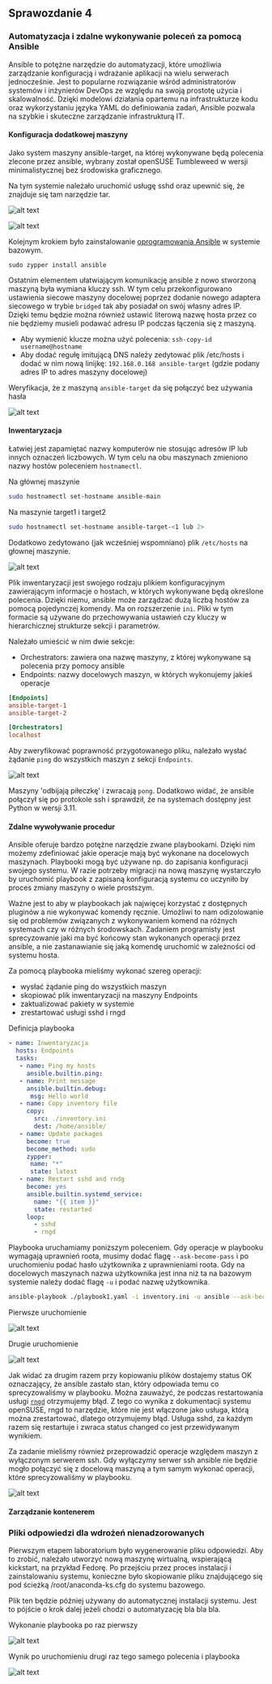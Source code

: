 ## Sprawozdanie 4

### Automatyzacja i zdalne wykonywanie poleceń za pomocą Ansible

Ansible to potężne narzędzie do automatyzacji, które umożliwia zarządzanie konfiguracją i wdrażanie aplikacji na wielu serwerach jednocześnie. Jest to popularne rozwiązanie wśród administratorów systemów i inżynierów DevOps ze względu na swoją prostotę użycia i skalowalność. Dzięki modelowi działania opartemu na infrastrukturze kodu oraz wykorzystaniu języka YAML do definiowania zadań, Ansible pozwala na szybkie i skuteczne zarządzanie infrastrukturą IT.

#### Konfiguracja dodatkowej maszyny

Jako system maszyny ansible-target, na której wykonywane będą polecenia zlecone przez ansible, wybrany został openSUSE Tumbleweed w wersji minimalistycznej bez środowiska graficznego.

Na tym systemie należało uruchomić usługę sshd oraz upewnić się, że znajduje się tam narzędzie tar.  

![alt text](image-2.png)

![alt text](image-3.png)

Kolejnym krokiem było zainstalowanie [oprogramowania Ansible](https://docs.ansible.com/) w systemie bazowym.

```
sudo zypper install ansible
```

Ostatnim elementem ułatwiającym komunikację ansible z nowo stworzoną maszyną była wymiana kluczy ssh. W tym celu przekonfigurowano ustawienia siecowe maszyny docelowej poprzez dodanie nowego adaptera siecowego w trybie `bridged` tak aby posiadał on swój własny adres IP. Dzięki temu będzie można również ustawić literową nazwę hosta przez co nie będziemy musieli podawać adresu IP podczas łączenia się z maszyną. 
- Aby wymienić klucze można użyć polecenia: `ssh-copy-id username@hostname`
- Aby dodać regułę imitującą DNS należy zedytować plik /etc/hosts i dodać w nim nową linijkę: `192.168.0.168 ansible-target` (gdzie podany adres IP to adres maszyny docelowej)

Weryfikacja, że z maszyną `ansible-target` da się połączyć bez używania hasła

![alt text](image-4.png)

#### Inwentaryzacja

Łatwiej jest zapamiętać nazwy komputerów nie stosując adresów IP lub innych oznaczeń liczbowych. W tym celu na obu maszynach zmieniono nazwy hostów poleceniem `hostnamectl`.

Na głównej maszynie
```bash
sudo hostnamectl set-hostname ansible-main
```

Na maszynie target1 i target2
```bash
sudo hostnamectl set-hostname ansible-target-<1 lub 2>
```

Dodatkowo zedytowano (jak wcześniej wspomniano) plik `/etc/hosts` na głownej maszynie.

![alt text](image-5.png)

Plik inwentaryzacji jest swojego rodzaju plikiem konfiguracyjnym zawierającym informacje o hostach, w których wykonywane będą określone polecenia. Dzięki niemu, ansible może zarządzać dużą liczbą hostów za pomocą pojedynczej komendy. Ma on rozszerzenie `ini`. Pliki w tym formacie są używane do przechowywania ustawień czy kluczy w hierarchicznej strukturze sekcji i parametrów. 

Należało umieścić w nim dwie sekcje:
- Orchestrators: zawiera ona nazwę maszyny, z której wykonywane są polecenia przy pomocy ansible
- Endpoints: nazwy docelowych maszyn, w których wykonujemy jakieś operacje

```ini
[Endpoints]
ansible-target-1
ansible-target-2

[Orchestrators]
localhost
```

Aby zweryfikować poprawność przygotowanego pliku, należało wysłać żądanie `ping` do wszystkich maszyn z sekcji `Endpoints`.

![alt text](image-6.png)

Maszyny 'odbijają piłeczkę' i zwracają `pong`. Dodatkowo widać, że ansible połączył się po protokole ssh i sprawdził, że na systemach dostępny jest Python w wersji 3.11.

#### Zdalne wywoływanie procedur

Ansible oferuje bardzo potężne narzędzie zwane playbookami. Dzięki nim możemy zdefiniować jakie operacje mają być wykonane na docelowych maszynach. Playbooki mogą być używane np. do zapisania konfiguracji swojego systemu. W razie potrzeby migracji na nową maszynę wystarczyło by uruchomić playbook z zapisaną konfiguracją systemu co uczyniło by proces zmiany maszyny o wiele prostszym.

Ważne jest to aby w playbookach jak najwięcej korzystać z dostępnych pluginów a nie wykonywać komendy ręcznie. Umożliwi to nam odizolowanie się od problemów związanych z wykonywaniem komend na różnych systemach czy w różnych środowskach. Zadaniem programisty jest sprecyzowanie jaki ma być końcowy stan wykonanych operacji przez ansible, a nie zastanawianie się jaką komendę uruchomić w zależności od systemu hosta.

Za pomocą playbooka mieliśmy wykonać szereg operacji:
- wysłać żądanie ping do wszystkich maszyn
- skopiować plik inwentaryzacji na maszyny Endpoints
- zaktualizować pakiety w systemie
- zrestartować usługi sshd i rngd

Definicja playbooka

```yaml
- name: Inwentaryzacja
  hosts: Endpoints
  tasks:
   - name: Ping my hosts
     ansible.builtin.ping:
   - name: Print message
     ansible.builtin.debug:
      msg: Hello world
   - name: Copy inventory file
     copy:
       src: ./inventory.ini
       dest: /home/ansible/
   - name: Update packages
     become: true
     become_method: sudo
     zypper:
      name: "*"
      state: latest
   - name: Restart sshd and rndg
     become: yes
     ansible.builtin.systemd_service:
       name: "{{ item }}"
       state: restarted
     loop:
       - sshd
       - rngd
```

Playbooka uruchamiamy poniższym poleceniem. Gdy operacje w playbooku wymagają uprawnień roota, musimy dodać flagę `--ask-become-pass` i po uruchomieniu podać hasło użytkownika z uprawnieniami roota. Gdy na docelowych maszynach nazwa użytkownika jest inna niż ta na bazowym systemie należy dodać flagę `-u` i podać nazwę użytkownika.

```bash
ansible-playbook ./playbook1.yaml -i inventory.ini -u ansible --ask-become-pass
```

Pierwsze uruchomienie

![alt text](image-7.png)

Drugie uruchomienie

![alt text](image-8.png)

Jak widać za drugim razem przy kopiowaniu plików dostajemy status OK oznaczający, że ansible zastało stan, który odpowiada temu co sprecyzowaliśmy w playbooku. Można zauważyć, że podczas restartowania usługi [`rngd`](https://manpages.opensuse.org/Tumbleweed/rng-tools/rngd.8.en.html) otrzymujemy błąd. Z tego co wynika z dokumentacji systemu openSUSE, rngd to narzędzie, które nie jest włączone jako usługa, którą można zrestartować, dlatego otrzymujemy błąd. Usługa sshd, za każdym razem się restartuje i zwraca status changed co jest przewidywanym wynikiem.

Za zadanie mieliśmy również przeprowadzić operacje względem maszyn z wyłączonym serwerem ssh. Gdy wyłączymy serwer ssh ansible nie będzie mogło połączyć się z docelową maszyną a tym samym wykonać operacji, które sprecyzowaliśmy w playbooku.

![alt text](image-9.png)

#### Zarządzanie kontenerem



### Pliki odpowiedzi dla wdrożeń nienadzorowanych

Pierwszym etapem laboratorium było wygenerowanie pliku odpowiedzi. Aby to zrobić, należało utworzyć nową maszynę wirtualną, wspierającą kickstart, na przykład Fedorę. Po przejściu przez proces instalacji i zainstalowaniu systemu, konieczne było skopiowanie pliku znajdującego się pod ścieżką /root/anaconda-ks.cfg do systemu bazowego.

Plik ten będzie później używany do automatycznej instalacji systemu. Jest to pójście o krok dalej jeżeli chodzi o automatyzację bla bla bla.


Wykonanie playbooka po raz pierwszy

![alt text](image-1.png)

Wynik po uruchomieniu drugi raz tego samego polecenia i playbooka

![alt text](image.png)